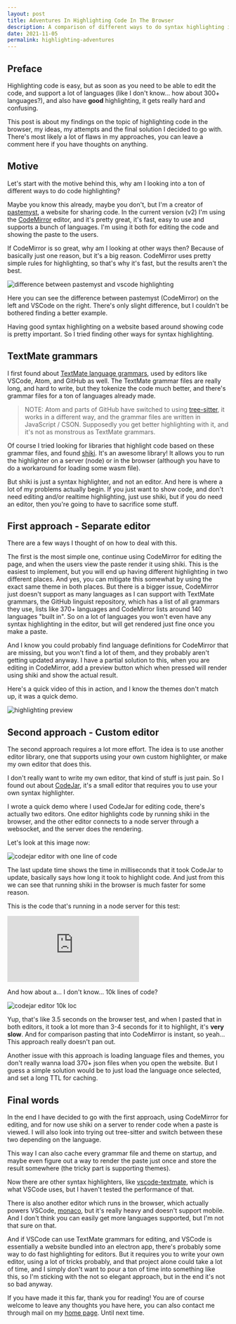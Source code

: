 ```yaml
---
layout: post
title: Adventures In Highlighting Code In The Browser
description: A comparison of different ways to do syntax highlighting in the web browser
date: 2021-11-05
permalink: highlighting-adventures
---
```


## Preface

Highlighting code is easy, but as soon as you need to be able to edit the code, and support a lot of languages (like I don't know... how about 300+ languages?), and also have **good** highlighting, it gets really hard and confusing.

This post is about my findings on the topic of highlighting code in the browser, my ideas, my attempts and the final solution I decided to go with. There's most likely a lot of flaws in my approaches, you can leave a comment here if you have thoughts on anything.

## Motive

Let's start with the motive behind this, why am I looking into a ton of different ways to do code highlighting?

Maybe you know this already, maybe you don't, but I'm a creator of [pastemyst](https://paste.myst.rs/), a website for sharing code. In the current version (v2) I'm using the [CodeMirror](https://codemirror.net) editor, and it's pretty great, it's fast, easy to use and supports a bunch of languages. I'm using it both for editing the code and showing the paste to the users.

If CodeMirror is so great, why am I looking at other ways then? Because of basically just one reason, but it's a big reason. CodeMirror uses pretty simple rules for highlighting, so that's why it's fast, but the results aren't the best.

![difference between pastemyst and vscode highlighting](/assets/images/blog/highlighting-adventures/csharp-pastemyst-vscode.png)

Here you can see the difference between pastemyst (CodeMirror) on the left and VSCode on the right. There's only slight difference, but I couldn't be bothered finding a better example.

Having good syntax highlighting on a website based around showing code is pretty important. So I tried finding other ways for syntax highlighting.

## TextMate grammars

I first found about [TextMate language grammars](https://macromates.com/manual/en/language_grammars), used by editors like VSCode, Atom, and GitHub as well. The TextMate grammar files are really long, and hard to write, but they tokenize the code much better, and there's grammar files for a ton of languages already made.

> NOTE: Atom and parts of GitHub have switched to using [tree-sitter](https://tree-sitter.github.io/tree-sitter/), it works in a different way, and the grammar files are written in JavaScript / CSON. Supposedly you get better highlighting with it, and it's not as monstrous as TextMate grammars.

Of course I tried looking for libraries that highlight code based on these grammar files, and found [shiki](https://shiki.matsu.io). It's an awesome library! It allows you to run the highlighter on a server (node) or in the browser (although you have to do a workaround for loading some wasm file).

But shiki is just a syntax highlighter, and not an editor. And here is where a lot of my problems actually begin. If you just want to show code, and don't need editing and/or realtime highlighting, just use shiki, but if you do need an editor, then you're going to have to sacrifice some stuff.

## First approach - Separate editor

There are a few ways I thought of on how to deal with this.

The first is the most simple one, continue using CodeMirror for editing the page, and when the users view the paste render it using shiki. This is the easiest to implement, but you will end up having different highlighting in two different places. And yes, you can mitigate this somewhat by using the exact same theme in both places. But there is a bigger issue, CodeMirror just doesn't support as many languages as I can support with TextMate grammars, the GitHub linguist repository, which has a list of all grammars they use, lists like 370+ languages and CodeMirror lists around 140 languages "built in". So on a lot of languages you won't even have any syntax highlighting in the editor, but will get rendered just fine once you make a paste.

And I know you could probably find language definitions for CodeMirror that are missing, but you won't find a lot of them, and they probably aren't getting updated anyway. I have a partial solution to this, when you are editing in CodeMirror, add a preview button which when pressed will render using shiki and show the actual result.

Here's a quick video of this in action, and I know the themes don't match up, it was a quick demo.

![highlighting preview](/assets/images/blog/highlighting-adventures/pastemyst-editor-preview.gif)

## Second approach - Custom editor

The second approach requires a lot more effort. The idea is to use another editor library, one that supports using your own custom highlighter, or make my own editor that does this.

I don't really want to write my own editor, that kind of stuff is just pain. So I found out about [CodeJar](https://medv.io/codejar/), it's a small editor that requires you to use your own syntax highlighter.

I wrote a quick demo where I used CodeJar for editing code, there's actually two editors. One editor highlights code by running shiki in the browser, and the other editor connects to a node server through a websocket, and the server does the rendering.

Let's look at this image now:

![codejar editor with one line of code](/assets/images/blog/highlighting-adventures/codejar-oneliner.png)

The last update time shows the time in milliseconds that it took CodeJar to update, basically says how long it took to highlight code. And just from this we can see that running shiki in the browser is much faster for some reason.

This is the code that's running in a node server for this test:

<iframe src='https://paste.myst.rs/6l043c2o/embed' scrolling='no' style='border:none;'></iframe><script src='https://paste.myst.rs/static/scripts/libs/iframeResizer.js'></script><script>iFrameResize();</script>

And how about a... I don't know... 10k lines of code?

![codejar editor 10k loc](/assets/images/blog/highlighting-adventures/codejar-10k.png)

Yup, that's like 3.5 seconds on the browser test, and when I pasted that in both editors, it took a lot more than 3-4 seconds for it to highlight, it's **very slow**. And for comparison pasting that into CodeMirror is instant, so yeah... This approach really doesn't pan out.

Another issue with this approach is loading language files and themes, you don't really wanna load 370+ json files when you open the website. But I guess a simple solution would be to just load the language once selected, and set a long TTL for caching.

## Final words

In the end I have decided to go with the first approach, using CodeMirror for editing, and for now use shiki on a server to render code when a paste is viewed. I will also look into trying out tree-sitter and switch between these two depending on the language.

This way I can also cache every grammar file and theme on startup, and maybe even figure out a way to render the paste just once and store the result somewhere (the tricky part is supporting themes).

Now there are other syntax highlighters, like [vscode-textmate](https://github.com/microsoft/vscode-textmate), which is what VSCode uses, but I haven't tested the performance of that.

There is also another editor which runs in the browser, which actually powers VSCode, [monaco](https://microsoft.github.io/monaco-editor/), but it's really heavy and doesn't support mobile. And I don't think you can easily get more languages supported, but I'm not that sure on that.

And if VSCode can use TextMate grammars for editing, and VSCode is essentially a website bundled into an electron app, there's probably some way to do fast highlighting for editors. But it requires you to write your own editor, using a lot of tricks probably, and that project alone could take a lot of time, and I simply don't want to pour a ton of time into something like this, so I'm sticking with the not so elegant approach, but in the end it's not so bad anyway.

If you have made it this far, thank you for reading! You are of course welcome to leave any thoughts you have here, you can also contact me through mail on my [home page](https://myst.rs/). Until next time.
